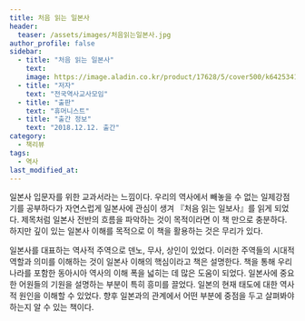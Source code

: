 ```yaml
---
title: 처음 읽는 일본사
header:
  teaser: /assets/images/처음읽는일본사.jpg
author_profile: false
sidebar:
  - title: "처음 읽는 일본사"
    text:
    image: https://image.aladin.co.kr/product/17628/5/cover500/k642534116_1.jpg
  - title: "저자"
    text: "전국역사교사모임"
  - title: "출판"
    text: "휴머니스트"
  - title: "출간 정보"
    text: "2018.12.12. 출간"
category:
  - 책리뷰
tags:
  - 역사
last_modified_at:
---
```


일본사 입문자를 위한 교과서라는 느낌이다. 우리의 역사에서 빼놓을 수 없는 일제강점기를 공부하다가 자연스럽게 일본사에 관심이 생겨 『처음 읽는 일보사』를 읽게 되었다. 제목처럼 일본사 전반의 흐름을 파악하는 것이 목적이라면 이 책 만으로 충분하다. 하지만 깊이 있는 일본사 이해를 목적으로 이 책을 활용하는 것은 무리가 있다.

일본사를 대표하는 역사적 주역으로 덴노, 무사, 상인이 있었다. 이러한 주역들의 시대적 역할과 의미를 이해하는 것이 일본사 이해의 핵심이라고 책은 설명한다. 책을 통해 우리나라를 포함한 동아시아 역사의 이해 폭을 넓히는 데 많은 도움이 되었다. 일본사에 중요한 어원들의 기원을 설명하는 부분이 특히 흥미를 끌었다. 일본의 현재 태도에 대한 역사적 원인을 이해할 수 있었다. 향후 일본과의 관계에서 어떤 부분에 중점을 두고 살펴봐야 하는지 알 수 있는 책이다. 

